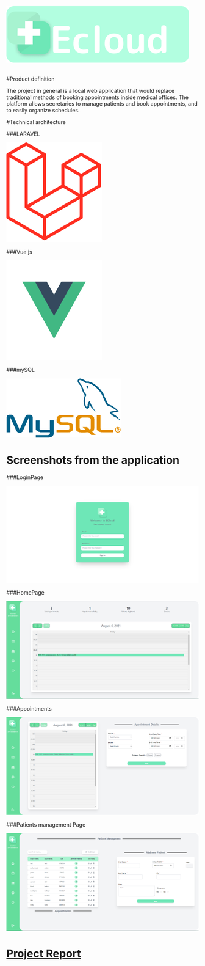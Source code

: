 ![plugin](readmePics/appLogo.png)
<br>
<br>

#Product definition

The project in general is a local web application that would replace traditional methods of booking appointments inside medical offices. The platform allows secretaries to manage patients and book appointments, and to easily organize schedules.

#Technical architecture

###LARAVEL

![plugin](readmePics/laravel.png)

###Vue js

![plugin](readmePics/vuejs.png)

###mySQL

![plugin](readmePics/mysql.png)

# Screenshots from the application

###LoginPage

![plugin](readmePics/loginPage.PNG)

###HomePage

![plugin](readmePics/homePage.PNG)

###Appointments

![plugin](readmePics/calendarPage.PNG)

###Patients management Page

![plugin](readmePics/patient.PNG)

# <a href= "https://docs.google.com/document/d/10oBW3X8WAPsGD9xTWBH_BDqWEWevMtQYoIMQmN2y-pU/edit?usp=sharing">Project Report